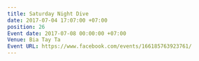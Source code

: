 ```yaml
---
title: Saturday Night Dive
date: 2017-07-04 17:07:00 +07:00
position: 26
Event date: 2017-07-08 00:00:00 +07:00
Venue: Bia Tay Ta
Event URL: https://www.facebook.com/events/166185763923761/
---
```



